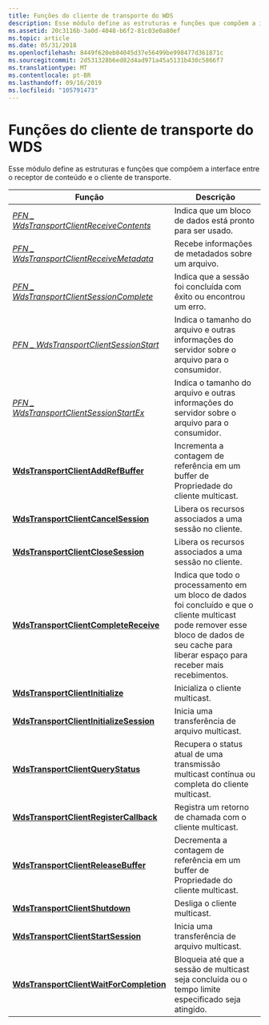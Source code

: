 ```yaml
---
title: Funções do cliente de transporte do WDS
description: Esse módulo define as estruturas e funções que compõem a interface entre o receptor de conteúdo e o cliente de transporte.
ms.assetid: 20c3116b-3a0d-4048-b6f2-81c03e0a80ef
ms.topic: article
ms.date: 05/31/2018
ms.openlocfilehash: 8449f620eb04045d37e56499be998477d361871c
ms.sourcegitcommit: 2d531328b6ed82d4ad971a45a5131b430c5866f7
ms.translationtype: MT
ms.contentlocale: pt-BR
ms.lasthandoff: 09/16/2019
ms.locfileid: "105791473"
---
```

# <a name="wds-transport-client-functions"></a>Funções do cliente de transporte do WDS

Esse módulo define as estruturas e funções que compõem a interface entre o receptor de conteúdo e o cliente de transporte.



| Função                                                                              | Descrição                                                                                                                                                                 |
|---------------------------------------------------------------------------------------|-----------------------------------------------------------------------------------------------------------------------------------------------------------------------------|
| [*PFN \_ WdsTransportClientReceiveContents*](/windows/desktop/api/Wdstci/nc-wdstci-pfn_wdstransportclientreceivecontents) | Indica que um bloco de dados está pronto para ser usado.                                                                                                                         |
| [*PFN \_ WdsTransportClientReceiveMetadata*](/windows/desktop/api/Wdstci/nc-wdstci-pfn_wdstransportclientreceivemetadata) | Recebe informações de metadados sobre um arquivo.                                                                                                                                 |
| [*PFN \_ WdsTransportClientSessionComplete*](/windows/desktop/api/Wdstci/nc-wdstci-pfn_wdstransportclientsessioncomplete) | Indica que a sessão foi concluída com êxito ou encontrou um erro.                                                                                                  |
| [*PFN \_ WdsTransportClientSessionStart*](/windows/desktop/api/Wdstci/nc-wdstci-pfn_wdstransportclientsessionstart)       | Indica o tamanho do arquivo e outras informações do servidor sobre o arquivo para o consumidor.                                                                                   |
| [*PFN \_ WdsTransportClientSessionStartEx*](/windows/desktop/api/Wdstci/nc-wdstci-pfn_wdstransportclientsessionstartex)   | Indica o tamanho do arquivo e outras informações do servidor sobre o arquivo para o consumidor.                                                                                   |
| [**WdsTransportClientAddRefBuffer**](/windows/desktop/api/Wdstci/nf-wdstci-wdstransportclientaddrefbuffer)              | Incrementa a contagem de referência em um buffer de Propriedade do cliente multicast.                                                                                                   |
| [**WdsTransportClientCancelSession**](/windows/desktop/api/Wdstci/nf-wdstci-wdstransportclientcancelsession)            | Libera os recursos associados a uma sessão no cliente.                                                                                                             |
| [**WdsTransportClientCloseSession**](/windows/desktop/api/Wdstci/nf-wdstci-wdstransportclientclosesession)              | Libera os recursos associados a uma sessão no cliente.                                                                                                             |
| [**WdsTransportClientCompleteReceive**](/windows/desktop/api/Wdstci/nf-wdstci-wdstransportclientcompletereceive)        | Indica que todo o processamento em um bloco de dados foi concluído e que o cliente multicast pode remover esse bloco de dados de seu cache para liberar espaço para receber mais recebimentos. |
| [**WdsTransportClientInitialize**](/windows/desktop/api/Wdstci/nf-wdstci-wdstransportclientinitialize)                  | Inicializa o cliente multicast.                                                                                                                                           |
| [**WdsTransportClientInitializeSession**](/windows/desktop/api/Wdstci/nf-wdstci-wdstransportclientinitializesession)    | Inicia uma transferência de arquivo multicast.                                                                                                                                        |
| [**WdsTransportClientQueryStatus**](/windows/desktop/api/Wdstci/nf-wdstci-wdstransportclientquerystatus)                | Recupera o status atual de uma transmissão multicast contínua ou completa do cliente multicast.                                                                    |
| [**WdsTransportClientRegisterCallback**](/windows/desktop/api/Wdstci/nf-wdstci-wdstransportclientregistercallback)      | Registra um retorno de chamada com o cliente multicast.                                                                                                                             |
| [**WdsTransportClientReleaseBuffer**](/windows/desktop/api/Wdstci/nf-wdstci-wdstransportclientreleasebuffer)            | Decrementa a contagem de referência em um buffer de Propriedade do cliente multicast.                                                                                                   |
| [**WdsTransportClientShutdown**](/windows/desktop/api/Wdstci/nf-wdstci-wdstransportclientshutdown)                      | Desliga o cliente multicast.                                                                                                                                            |
| [**WdsTransportClientStartSession**](/windows/desktop/api/Wdstci/nf-wdstci-wdstransportclientstartsession)              | Inicia uma transferência de arquivo multicast.                                                                                                                                        |
| [**WdsTransportClientWaitForCompletion**](/windows/desktop/api/Wdstci/nf-wdstci-wdstransportclientwaitforcompletion)    | Bloqueia até que a sessão de multicast seja concluída ou o tempo limite especificado seja atingido.                                                                                  |



 

 

 




